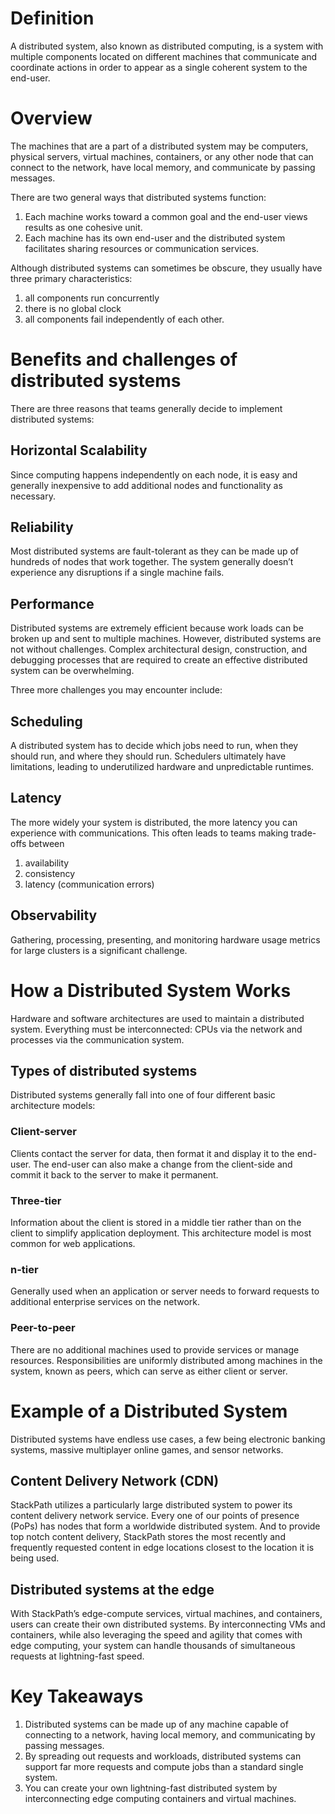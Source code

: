 # Definition

A distributed system, also known as distributed computing, is a system with multiple components located on different machines that communicate and coordinate actions in order to appear as a single coherent system to the end-user.

# Overview

The machines that are a part of a distributed system may be computers, physical servers, virtual machines, containers, or any other node that can connect to the network, have local memory, and communicate by passing messages.

There are two general ways that distributed systems function:

1. Each machine works toward a common goal and the end-user views results as one cohesive unit.
2. Each machine has its own end-user and the distributed system facilitates sharing resources or communication services.

Although distributed systems can sometimes be obscure, they usually have three primary characteristics:

1. all components run concurrently
2. there is no global clock
3. all components fail independently of each other.

# Benefits and challenges of distributed systems

There are three reasons that teams generally decide to implement distributed systems:

## Horizontal Scalability

Since computing happens independently on each node, it is easy and generally inexpensive to add additional nodes and functionality as necessary.

## Reliability

Most distributed systems are fault-tolerant as they can be made up of hundreds of nodes that work together. The system generally doesn’t experience any disruptions if a single machine fails.

## Performance

Distributed systems are extremely efficient because work loads can be broken up and sent to multiple machines.
However, distributed systems are not without challenges. Complex architectural design, construction, and debugging processes that are required to create an effective distributed system can be overwhelming.

Three more challenges you may encounter include:

## Scheduling

A distributed system has to decide which jobs need to run, when they should run, and where they should run. Schedulers ultimately have limitations, leading to underutilized hardware and unpredictable runtimes.

## Latency

The more widely your system is distributed, the more latency you can experience with communications. This often leads to teams making trade-offs between

1. availability
2. consistency
3. latency (communication errors)

## Observability

Gathering, processing, presenting, and monitoring hardware usage metrics for large clusters is a significant challenge.

# How a Distributed System Works

Hardware and software architectures are used to maintain a distributed system. Everything must be interconnected: CPUs via the network and processes via the communication system.

## Types of distributed systems

Distributed systems generally fall into one of four different basic architecture models:

### Client-server

Clients contact the server for data, then format it and display it to the end-user. The end-user can also make a change from the client-side and commit it back to the server to make it permanent.

### Three-tier

Information about the client is stored in a middle tier rather than on the client to simplify application deployment. This architecture model is most common for web applications.

### n-tier

Generally used when an application or server needs to forward requests to additional enterprise services on the network.

### Peer-to-peer

There are no additional machines used to provide services or manage resources. Responsibilities are uniformly distributed among machines in the system, known as peers, which can serve as either client or server.

# Example of a Distributed System

Distributed systems have endless use cases, a few being electronic banking systems, massive multiplayer online games, and sensor networks.

## Content Delivery Network (CDN)

StackPath utilizes a particularly large distributed system to power its content delivery network service. Every one of our points of presence (PoPs) has nodes that form a worldwide distributed system. And to provide top notch content delivery, StackPath stores the most recently and frequently requested content in edge locations closest to the location it is being used.

## Distributed systems at the edge

With StackPath’s edge-compute services, virtual machines, and containers, users can create their own distributed systems. By interconnecting VMs and containers, while also leveraging the speed and agility that comes with edge computing, your system can handle thousands of simultaneous requests at lightning-fast speed.

# Key Takeaways

1. Distributed systems can be made up of any machine capable of connecting to a network, having local memory, and communicating by passing messages.
2. By spreading out requests and workloads, distributed systems can support far more requests and compute jobs than a standard single system.
3. You can create your own lightning-fast distributed system by interconnecting edge computing containers and virtual machines.
